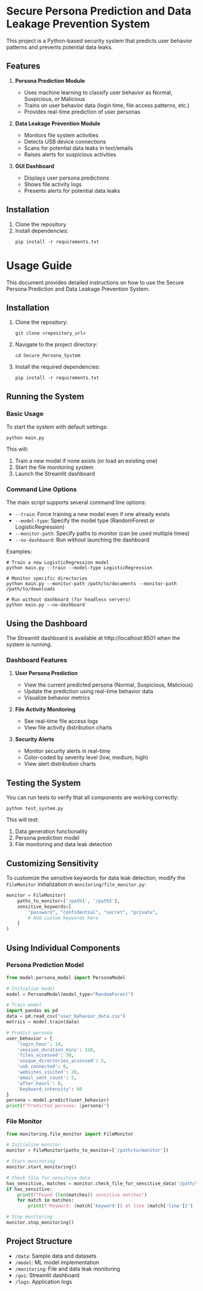 # Secure Persona Prediction and Data Leakage Prevention System

This project is a Python-based security system that predicts user behavior patterns and prevents potential data leaks.

## Features

1. **Persona Prediction Module**
   - Uses machine learning to classify user behavior as Normal, Suspicious, or Malicious
   - Trains on user behavior data (login time, file access patterns, etc.)
   - Provides real-time prediction of user personas

2. **Data Leakage Prevention Module**
   - Monitors file system activities 
   - Detects USB device connections
   - Scans for potential data leaks in text/emails
   - Raises alerts for suspicious activities

3. **GUI Dashboard**
   - Displays user persona predictions
   - Shows file activity logs
   - Presents alerts for potential data leaks

## Installation

1. Clone the repository
2. Install dependencies:
   ```
   pip install -r requirements.txt
   ```

# Usage Guide

This document provides detailed instructions on how to use the Secure Persona Prediction and Data Leakage Prevention System.

## Installation

1. Clone the repository:
   ```
   git clone <repository_url>
   ```

2. Navigate to the project directory:
   ```
   cd Secure_Persona_System
   ```

3. Install the required dependencies:
   ```
   pip install -r requirements.txt
   ```

## Running the System

### Basic Usage

To start the system with default settings:

```
python main.py
```

This will:
1. Train a new model if none exists (or load an existing one)
2. Start the file monitoring system
3. Launch the Streamlit dashboard

### Command Line Options

The main script supports several command line options:

- `--train`: Force training a new model even if one already exists
- `--model-type`: Specify the model type (RandomForest or LogisticRegression)
- `--monitor-path`: Specify paths to monitor (can be used multiple times)
- `--no-dashboard`: Run without launching the dashboard

Examples:

```
# Train a new LogisticRegression model
python main.py --train --model-type LogisticRegression

# Monitor specific directories
python main.py --monitor-path /path/to/documents --monitor-path /path/to/downloads

# Run without dashboard (for headless servers)
python main.py --no-dashboard
```

## Using the Dashboard

The Streamlit dashboard is available at http://localhost:8501 when the system is running.

### Dashboard Features

1. **User Persona Prediction**
   - View the current predicted persona (Normal, Suspicious, Malicious)
   - Update the prediction using real-time behavior data
   - Visualize behavior metrics

2. **File Activity Monitoring**
   - See real-time file access logs
   - View file activity distribution charts

3. **Security Alerts**
   - Monitor security alerts in real-time
   - Color-coded by severity level (low, medium, high)
   - View alert distribution charts

## Testing the System

You can run tests to verify that all components are working correctly:

```
python test_system.py
```

This will test:
1. Data generation functionality
2. Persona prediction model
3. File monitoring and data leak detection

## Customizing Sensitivity

To customize the sensitive keywords for data leak detection, modify the `FileMonitor` initialization in `monitoring/file_monitor.py`:

```python
monitor = FileMonitor(
    paths_to_monitor=['/path1', '/path2'],
    sensitive_keywords=[
        "password", "confidential", "secret", "private", 
        # Add custom keywords here
    ]
)
```

## Using Individual Components

### Persona Prediction Model

```python
from model.persona_model import PersonaModel

# Initialize model
model = PersonaModel(model_type="RandomForest")

# Train model
import pandas as pd
data = pd.read_csv("user_behavior_data.csv")
metrics = model.train(data)

# Predict persona
user_behavior = {
    'login_hour': 14,
    'session_duration_mins': 120,
    'files_accessed': 30,
    'unique_directories_accessed': 5,
    'usb_connected': 0,
    'websites_visited': 20,
    'email_sent_count': 5,
    'after_hours': 0,
    'keyboard_intensity': 60
}
persona = model.predict(user_behavior)
print(f"Predicted persona: {persona}")
```

### File Monitor

```python
from monitoring.file_monitor import FileMonitor

# Initialize monitor
monitor = FileMonitor(paths_to_monitor=['/path/to/monitor'])

# Start monitoring
monitor.start_monitoring()

# Check file for sensitive data
has_sensitive, matches = monitor.check_file_for_sensitive_data('/path/to/file.txt')
if has_sensitive:
    print(f"Found {len(matches)} sensitive matches")
    for match in matches:
        print(f"Keyword: {match['keyword']} at line {match['line']}")

# Stop monitoring
monitor.stop_monitoring()
``` 

## Project Structure

- `/data`: Sample data and datasets
- `/model`: ML model implementation
- `/monitoring`: File and data leak monitoring
- `/gui`: Streamlit dashboard
- `/logs`: Application logs 